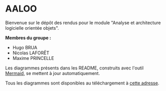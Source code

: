 # AALOO

Bienvenue sur le dépôt des rendus pour le module "Analyse et architecture logicielle orientée objets".

**Membres du groupe :**

- Hugo BRUA
- Nicolas LAFORÊT
- Maxime PRINCELLE

Les diagrammes présents dans les README, construits avec l'outil [Mermaid](https://github.com/mermaid-js/mermaid), se mettent à jour automatiquement.

Tous les diagrammes sont disponibles au téléchargement à [cette adresse](https://git.unistra.fr/princelle/aaloo/-/jobs/artifacts/main/download?job=diagrams-build).
